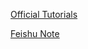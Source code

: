[Official Tutorials](https://www.rabbitmq.com/getstarted.html)

[Feishu Note](https://xn4zlkzg4p.feishu.cn/docx/JJswd2hFbog51OxIR2Vc94fnnKn?from=from_copylink)